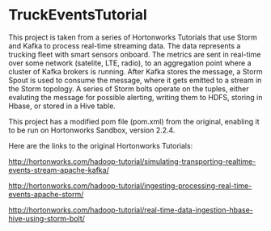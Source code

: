 # TruckEventsTutorial

This project is taken from a series of Hortonworks Tutorials that use Storm and Kafka to process real-time streaming data. The data represents a trucking fleet with smart sensors onboard. The metrics are sent in real-time over some network (satelite, LTE, radio), to an aggregation point where a cluster of Kafka brokers is running. After Kafka stores the message, a Storm Spout is used to consume the message, where it gets emitted to a stream in the Storm topology. A series of Storm bolts operate on the tuples, either evaluting the message for possible alerting, writing them to HDFS, storing in Hbase, or stored in a Hive table.

This project has a modified pom file (pom.xml) from the original, enabling it to be run on Hortonworks Sandbox, version 2.2.4. 

Here are the links to the original Hortonworks Tutorials:

http://hortonworks.com/hadoop-tutorial/simulating-transporting-realtime-events-stream-apache-kafka/

http://hortonworks.com/hadoop-tutorial/ingesting-processing-real-time-events-apache-storm/

http://hortonworks.com/hadoop-tutorial/real-time-data-ingestion-hbase-hive-using-storm-bolt/
